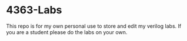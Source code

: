 # 4363-Labs
This repo is for my own personal use to store and edit my verilog labs.
If you are a student please do the labs on your own.